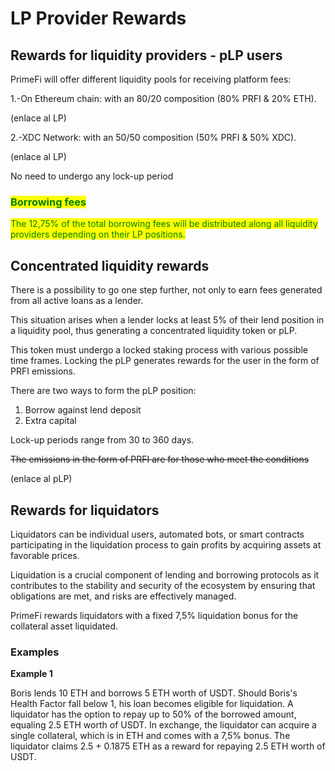 # LP Provider Rewards

## Rewards for liquidity providers - pLP users

PrimeFi will offer different liquidity pools for receiving platform fees:

&#x20;1.-On Ethereum chain: with an 80/20 composition (80% PRFI & 20% ETH).

(enlace al LP)

2.-XDC Network: with an 50/50 composition (50% PRFI & 50% XDC).

(enlace al LP)

No need to undergo any lock-up period

### <mark style="color:green;">Borrowing fees</mark>&#x20;

<mark style="color:green;">The 12,75% of the total borrowing fees will be distributed along all liquidity providers depending on their LP positions.</mark>

## Concentrated liquidity rewards

There is a possibility to go one step further, not only to earn fees generated from all active loans as a lender.

This situation arises when a lender locks at least 5% of their lend position in a liquidity pool, thus generating a concentrated liquidity token or pLP.

This token must undergo a locked staking process with various possible time frames. Locking the pLP generates rewards for the user in the form of PRFI emissions.

There are two ways to form the pLP position:

1. Borrow against lend deposit
2. Extra capital

Lock-up periods range from 30 to 360 days.

~~The emissions in the form of PRFI are for those who meet the conditions~~

(enlace al pLP)

## Rewards for liquidators

Liquidators can be individual users, automated bots, or smart contracts participating in the liquidation process to gain profits by acquiring assets at favorable prices.&#x20;

Liquidation is a crucial component of lending and borrowing protocols as it contributes to the stability and security of the ecosystem by ensuring that obligations are met, and risks are effectively managed.

PrimeFi rewards liquidators with a fixed 7,5% liquidation bonus for the collateral asset liquidated.

### Examples

**Example 1**&#x20;

Boris lends 10 ETH and borrows 5 ETH worth of USDT. Should Boris's Health Factor fall below 1, his loan becomes eligible for liquidation. A liquidator has the option to repay up to 50% of the borrowed amount, equaling 2.5 ETH worth of USDT. In exchange, the liquidator can acquire a single collateral, which is in ETH and comes with a 7,5% bonus. The liquidator claims 2.5 + 0.1875 ETH as a reward for repaying 2.5 ETH worth of USDT.
